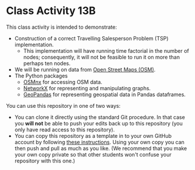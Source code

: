 # Class Activity 13B

This class activity is intended to demonstrate:

- Construction of a correct Travelling Salesperson Problem (TSP) implementation.
  - This implementation will have running time factorial in the number of nodes; consequently, it will not be feasible to run it on more than perhaps ten nodes.
- We will be running on data from [Open Street Maps (OSM)](https://www.openstreetmap.org/).
- The Python packages
  - [OSMnx](https://osmnx.readthedocs.io/en/stable/) for accessing OSM data.
  - [NetworkX](https://networkx.org/) for representing and manipulating graphs.
  - [GeoPandas](https://geopandas.org/en/stable/index.html) for representing geospatial data in Pandas dataframes.

You can use this repository in one of two ways:

- You can clone it directly using the standard Git procedure.  In that case you **will not** be able to push your edits back up to this repository (you only have read access to this repository).
- You can copy this repository as a template in to your own GitHub account by following [these instructions](https://docs.github.com/en/repositories/creating-and-managing-repositories/creating-a-repository-from-a-template).  Using your own copy you can then push and pull as much as you like.  (We recommend that you make your own copy private so that other students won't confuse your repository with this one.)
